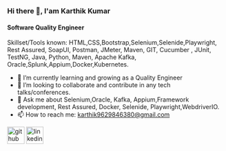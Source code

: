 ### Hi there 👋, I'am Karthik Kumar
#### Software Quality Engineer

Skillset/Tools known: HTML,CSS,Bootstrap,Selenium,Selenide,Playwright, Rest Assured, SoapUI, Postman, JMeter, Maven, GIT, Cucumber , JUnit, TestNG, Java, Python, Maven, Apache Kafka, Oracle,Splunk,Appium,Docker,Kubernetes. 

- 🌱 I’m currently learning and growing as a Quality Engineer
- 👯 I’m looking to collaborate and contribute in any tech talks/conferences. 
- 💬 Ask me about Selenium,Oracle, Kafka, Appium,Framework development, Rest Assured, Docker, Selenide, Playwright,WebdriverIO. 
- 📫 How to reach me: karthik9629846380@gmail.com

[<img src='https://cdn.jsdelivr.net/npm/simple-icons@3.0.1/icons/github.svg' alt='github' height='40'>](https://github.com/Karthikkumarjain)  [<img src='https://cdn.jsdelivr.net/npm/simple-icons@3.0.1/icons/linkedin.svg' alt='linkedin' height='40'>](https://www.linkedin.com/in/karthikkumarjain/)
